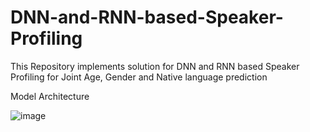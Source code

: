# DNN-and-RNN-based-Speaker-Profiling
This Repository implements solution for DNN and RNN based Speaker Profiling for Joint Age, Gender and Native language prediction

Model Architecture

![image](https://user-images.githubusercontent.com/85499496/186207551-9e630ae3-51d8-4b5d-b0bb-3481dc41062f.png)
